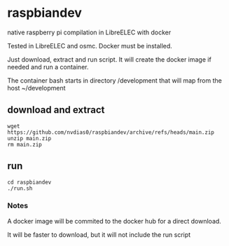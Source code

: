 # raspbiandev
native raspberry pi compilation in LibreELEC with docker

Tested in LibreELEC and osmc.
Docker must be installed.

Just download, extract and run script. It will create the docker image if needed and run a container.

The container bash starts in directory 
    /development 
that will map from the host 
    ~/development

## download and extract
    wget https://github.com/nvdias0/raspbiandev/archive/refs/heads/main.zip
    unzip main.zip
    rm main.zip
    
## run
    cd raspbiandev
    ./run.sh


### Notes
A docker image will be commited to the docker hub for a direct download.

It will be faster to download, but it will not include the run script



